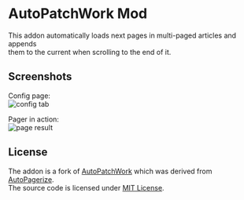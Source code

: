 AutoPatchWork Mod
==========

This addon automatically loads next pages in multi-paged articles and appends  
them to the current when scrolling to the end of it.  

Screenshots
-------

Config page:  
![config tab](https://dithersky.files.wordpress.com/2014/08/preferences.png)

Pager in action:  
![page result](https://dithersky.files.wordpress.com/2014/08/demo_separator.png)

License
-------

The addon is a fork of [AutoPatchWork](https://github.com/os0x/AutoPatchWork) which was derived from [AutoPagerize](http://autopagerize.net).  
The source code is licensed under [MIT License](https://opensource.org/licenses/MIT).  
